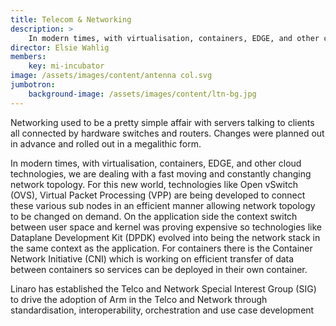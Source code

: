 ```yaml
---
title: Telecom & Networking
description: >
    In modern times, with virtualisation, containers, EDGE, and other cloud technologies, we are dealing with a fast moving and constantly changing network topology. For this new world, technologies like Open vSwitch (OVS), Virtual Packet Processing (VPP) are being developed to connect these various sub nodes in an efficient manner allowing network topology to be changed on demand.
director: Elsie Wahlig
members:
    key: mi-incubator
image: /assets/images/content/antenna col.svg
jumbotron:
    background-image: /assets/images/content/ltn-bg.jpg
---
```

Networking used to be a pretty simple affair with servers talking to clients all connected by hardware switches and routers. Changes were planned out in advance and rolled out in a megalithic form. 

In modern times, with virtualisation, containers, EDGE, and other cloud technologies, we are dealing with a fast moving and constantly changing network topology. For this new world, technologies like Open vSwitch (OVS), Virtual Packet Processing (VPP) are being developed to connect these various sub nodes in an efficient manner allowing network topology to be changed on demand. On the application side the context switch between user space and kernel was proving expensive so technologies like Dataplane Development Kit (DPDK) evolved into being the network stack in the same context as the application. For containers there is the Container Network Initiative (CNI) which is working on efficient transfer of data between containers so services can be deployed in their own container.

Linaro has established the Telco and Network Special Interest Group (SIG) to drive the adoption of Arm in the Telco and Network through standardisation, interoperability, orchestration and use case development

